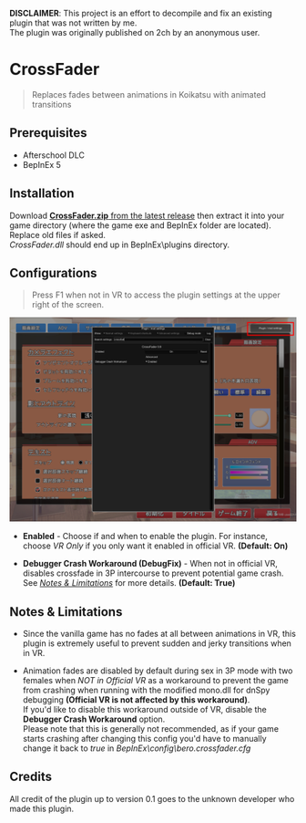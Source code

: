 **DISCLAIMER**: This project is an effort to decompile and fix an existing plugin that was not written by me.  
The plugin was originally published on 2ch by an anonymous user.

# CrossFader
> Replaces fades between animations in Koikatsu with animated transitions


## Prerequisites  
- Afterschool DLC  
- BepInEx 5  


## Installation
Download [**CrossFader.zip** from the latest release](https://github.com/MayouKurayami/KK_CrossFader/releases) then extract it into your game directory (where the game exe and BepInEx folder are located). Replace old files if asked. <br>
*CrossFader.dll* should end up in BepInEx\plugins directory.

## Configurations  
>Press F1 when not in VR to access the plugin settings at the upper right of the screen.  

![](https://github.com/MayouKurayami/KK_CrossFader/blob/master/images/Crossfader_settings.png)  

- **Enabled** - Choose if and when to enable the plugin. For instance, choose *VR Only* if you only want it enabled in official VR. **(Default: On)**  

- **Debugger Crash Workaround (DebugFix)** - When not in official VR, disables crossfade in 3P intercourse to prevent potential game crash. See [*Notes & Limitations*](https://github.com/MayouKurayami/KK_CrossFader#notes--limitations) for more details. **(Default: True)**



## Notes & Limitations
- Since the vanilla game has no fades at all between animations in VR, this plugin is extremely useful to prevent sudden and jerky transitions when in VR.  

- Animation fades are disabled by default during sex in 3P mode with two females when *NOT in Official VR* as a workaround to prevent the game from crashing when running with the modified mono.dll for dnSpy debugging **(Official VR is not affected by this workaround)**. <br>
If you'd like to disable this workaround outside of VR, disable the **Debugger Crash Workaround** option. <br>
Please note that this is generally not recommended, as if your game starts crashing after changing this config you'd have to manually change it back to *true* in *BepInEx\config\bero.crossfader.cfg*



## Credits
All credit of the plugin up to version 0.1 goes to the unknown developer who made this plugin.  
